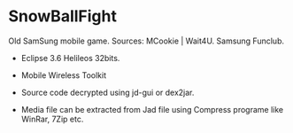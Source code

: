 SnowBallFight
=============

Old SamSung mobile game. Sources: MCookie | Wait4U. Samsung Funclub.
- Eclipse 3.6 Helileos 32bits.
- Mobile Wireless Toolkit

- Source code decrypted using jd-gui or dex2jar.
- Media file can be extracted from Jad file using Compress programe like WinRar, 7Zip etc.


